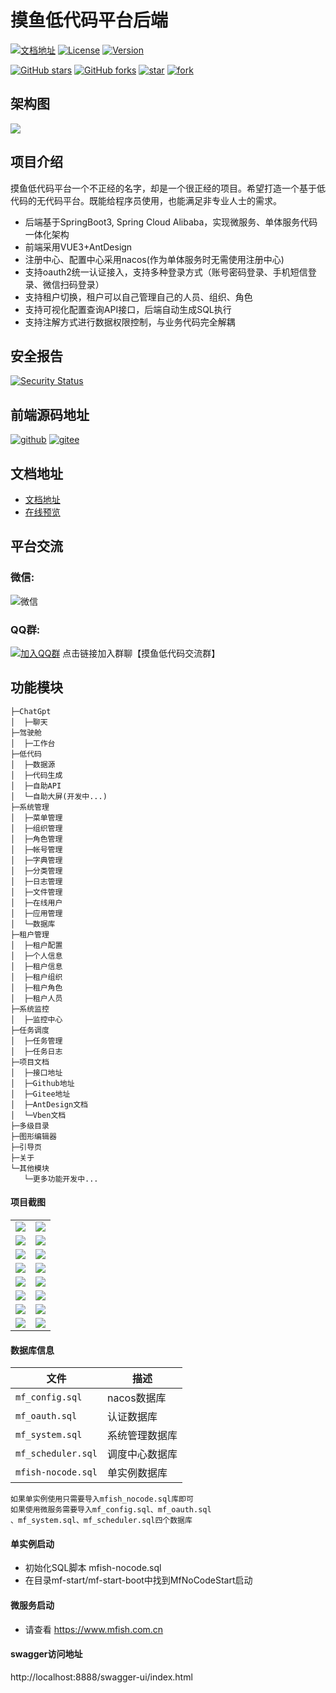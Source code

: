 # 摸鱼低代码平台后端

[![文档地址](https://img.shields.io/badge/docs-%E6%96%87%E6%A1%A3%E5%9C%B0%E5%9D%80-green)](http://www.mfish.com.cn)
[![License](https://img.shields.io/badge/license-Apache%20License%202.0-blue.svg)](https://github.com/mfish-qf/mfish-nocode/blob/main/LICENSE)
[![Version](https://img.shields.io/badge/version-1.2.0-brightgreen.svg)](https://github.com/mfish-qf/mfish-nocode/releases/tag/v1.2.0)

[![GitHub stars](https://img.shields.io/github/stars/mfish-qf/mfish-nocode.svg?style=social&label=Stars)](https://github.com/mfish-qf/mfish-nocode)
[![GitHub forks](https://img.shields.io/github/forks/mfish-qf/mfish-nocode.svg?style=social&label=Fork)](https://github.com/mfish-qf/mfish-nocode)
[![star](https://gitee.com/qiufeng9862/mfish-nocode/badge/star.svg?theme=white)](https://gitee.com/qiufeng9862/mfish-nocode/stargazers)
[![fork](https://gitee.com/qiufeng9862/mfish-nocode/badge/fork.svg?theme=white)](https://gitee.com/qiufeng9862/mfish-nocode/members)

## 架构图

![](https://oscimg.oschina.net/oscnet/up-7cb78605937aa402dbbdc8bdad8c2888b72.png)

## 项目介绍

摸鱼低代码平台一个不正经的名字，却是一个很正经的项目。希望打造一个基于低代码的无代码平台。既能给程序员使用，也能满足非专业人士的需求。

* 后端基于SpringBoot3, Spring Cloud Alibaba，实现微服务、单体服务代码一体化架构
* 前端采用VUE3+AntDesign
* 注册中心、配置中心采用nacos(作为单体服务时无需使用注册中心)
* 支持oauth2统一认证接入，支持多种登录方式（账号密码登录、手机短信登录、微信扫码登录）
* 支持租户切换，租户可以自己管理自己的人员、组织、角色
* 支持可视化配置查询API接口，后端自动生成SQL执行
* 支持注解方式进行数据权限控制，与业务代码完全解耦

## 安全报告

[![Security Status](https://www.murphysec.com/platform3/v31/badge/1796428877999906816.svg)](https://www.murphysec.com/console/report/1672256253122600960/1796428877999906816)

## 前端源码地址

[![github](https://img.shields.io/badge/前端地址-github-red.svg)](https://github.com/mfish-qf/mfish-nocode-view)
[![gitee](https://img.shields.io/badge/前端地址-gitee-lightgrey.svg)](https://gitee.com/qiufeng9862/mfish-nocode-view)

## 文档地址

+ [文档地址](http://www.mfish.com.cn)
+ [在线预览](http://app.mfish.com.cn:11119)

## 平台交流

### 微信:

![微信](https://oscimg.oschina.net/oscnet/up-aaf63a91b96c092ad240b2e9755d926ba62.png)

### QQ群:

[![加入QQ群](https://img.shields.io/badge/522792773-blue.svg)](https://jq.qq.com/?_wv=1027&k=0A2bxoZX)
点击链接加入群聊【摸鱼低代码交流群】

## 功能模块

```
├─ChatGpt
│  ├─聊天
├─驾驶舱
│  ├─工作台
├─低代码
│  ├─数据源
│  ├─代码生成
│  ├─自助API
│  └─自助大屏(开发中...)
├─系统管理
│  ├─菜单管理
│  ├─组织管理
│  ├─角色管理
│  ├─帐号管理
│  ├─字典管理
│  ├─分类管理
│  ├─日志管理
│  ├─文件管理
│  ├─在线用户
│  ├─应用管理
│  └─数据库
├─租户管理
│  ├─租户配置
│  ├─个人信息
│  ├─租户信息
│  ├─租户组织
│  ├─租户角色
│  ├─租户人员
├─系统监控
│  ├─监控中心
├─任务调度
│  ├─任务管理
│  ├─任务日志
├─项目文档
│  ├─接口地址
│  ├─Github地址
│  ├─Gitee地址
│  ├─AntDesign文档
│  └─Vben文档
├─多级目录
├─图形编辑器
├─引导页
├─关于
└─其他模块 
   └─更多功能开发中...
```

#### 项目截图

<table>
    <tr>
      <td><img src="https://mfish-pic.pages.dev/login.png" /></td>
      <td><img src="https://mfish-pic.pages.dev/menu.png" /></td>
    </tr>
    <tr>
      <td><img src="https://mfish-pic.pages.dev/api.png" /></td>
      <td><img src="https://mfish-pic.pages.dev/flow.png" /></td>
    </tr>
    <tr>
      <td><img src="https://mfish-pic.pages.dev/datasource.png" /></td>
      <td><img src="https://mfish-pic.pages.dev/codebuild.png" /></td>
    </tr>
    <tr>
      <td><img src="https://mfish-pic.pages.dev/org.png" /></td>
      <td><img src="https://mfish-pic.pages.dev/role.png" /></td>
    </tr>
    <tr>
      <td><img src="https://mfish-pic.pages.dev/dict.png" /></td>
      <td><img src="https://mfish-pic.pages.dev/category.png" /></td>
    </tr>
    <tr>
      <td><img src="https://mfish-pic.pages.dev/account.png" /></td>
      <td><img src="https://mfish-pic.pages.dev/tenant.png" /></td>
    </tr>
    <tr>
      <td><img src="https://mfish-pic.pages.dev/schedule.png" /></td>
      <td><img src="https://mfish-pic.pages.dev/monitor.png" /></td>
    </tr>
    <tr>
      <td><img src="https://mfish-pic.pages.dev/file.png" /></td>
      <td><img src="https://mfish-pic.pages.dev/log.png" /></td>
    </tr>
</table>

#### 数据库信息

| 文件                 | 描述       |
|--------------------|----------|
| `mf_config.sql`    | nacos数据库 |
| `mf_oauth.sql`     | 认证数据库    |
| `mf_system.sql`    | 系统管理数据库  |
| `mf_scheduler.sql` | 调度中心数据库  |
| `mfish-nocode.sql` | 单实例数据库   |

```
如果单实例使用只需要导入mfish_nocode.sql库即可
如果使用微服务需要导入mf_config.sql、mf_oauth.sql
、mf_system.sql、mf_scheduler.sql四个数据库
```
#### 单实例启动
* 初始化SQL脚本 mfish-nocode.sql
* 在目录mf-start/mf-start-boot中找到MfNoCodeStart启动

#### 微服务启动
* 请查看 https://www.mfish.com.cn

#### swagger访问地址

http://localhost:8888/swagger-ui/index.html
